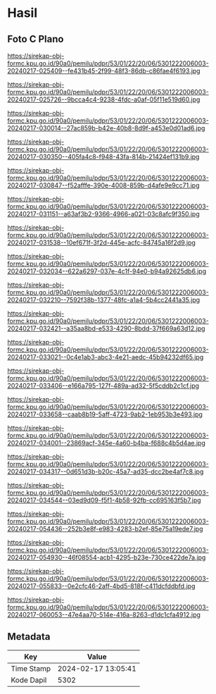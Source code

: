# Hasil

## Foto C Plano

https://sirekap-obj-formc.kpu.go.id/90a0/pemilu/pdpr/53/01/22/20/06/5301222006003-20240217-025409--fe431b45-2f99-48f3-86db-c86fae4f6193.jpg

https://sirekap-obj-formc.kpu.go.id/90a0/pemilu/pdpr/53/01/22/20/06/5301222006003-20240217-025726--9bcca4c4-9238-4fdc-a0af-05f11e519d60.jpg

https://sirekap-obj-formc.kpu.go.id/90a0/pemilu/pdpr/53/01/22/20/06/5301222006003-20240217-030014--27ac859b-b42e-40b8-8d9f-a453e0d01ad6.jpg

https://sirekap-obj-formc.kpu.go.id/90a0/pemilu/pdpr/53/01/22/20/06/5301222006003-20240217-030350--405fa4c8-f948-43fa-814b-21424ef131b9.jpg

https://sirekap-obj-formc.kpu.go.id/90a0/pemilu/pdpr/53/01/22/20/06/5301222006003-20240217-030847--f52afffe-390e-4008-859b-d4afe9e9cc71.jpg

https://sirekap-obj-formc.kpu.go.id/90a0/pemilu/pdpr/53/01/22/20/06/5301222006003-20240217-031151--a63af3b2-9366-4966-a021-03c8afc9f350.jpg

https://sirekap-obj-formc.kpu.go.id/90a0/pemilu/pdpr/53/01/22/20/06/5301222006003-20240217-031538--10ef671f-3f2d-445e-acfc-84745a16f2d9.jpg

https://sirekap-obj-formc.kpu.go.id/90a0/pemilu/pdpr/53/01/22/20/06/5301222006003-20240217-032034--622a6297-037e-4c1f-94e0-b94a92625db6.jpg

https://sirekap-obj-formc.kpu.go.id/90a0/pemilu/pdpr/53/01/22/20/06/5301222006003-20240217-032210--7592f38b-1377-48fc-a1a4-5b4cc2441a35.jpg

https://sirekap-obj-formc.kpu.go.id/90a0/pemilu/pdpr/53/01/22/20/06/5301222006003-20240217-032421--a35aa8bd-e533-4290-8bdd-37f669a63d12.jpg

https://sirekap-obj-formc.kpu.go.id/90a0/pemilu/pdpr/53/01/22/20/06/5301222006003-20240217-033021--0c4e1ab3-abc3-4e21-aedc-45b94232df65.jpg

https://sirekap-obj-formc.kpu.go.id/90a0/pemilu/pdpr/53/01/22/20/06/5301222006003-20240217-033406--e166a795-127f-489a-ad32-5f5cddb2c1cf.jpg

https://sirekap-obj-formc.kpu.go.id/90a0/pemilu/pdpr/53/01/22/20/06/5301222006003-20240217-033658--caab8b19-5aff-4723-9ab2-1eb953b3e493.jpg

https://sirekap-obj-formc.kpu.go.id/90a0/pemilu/pdpr/53/01/22/20/06/5301222006003-20240217-034001--23869acf-345e-4a60-b4ba-f688c4b5d4ae.jpg

https://sirekap-obj-formc.kpu.go.id/90a0/pemilu/pdpr/53/01/22/20/06/5301222006003-20240217-034317--0d651d3b-b20c-45a7-ad35-dcc2be4af7c8.jpg

https://sirekap-obj-formc.kpu.go.id/90a0/pemilu/pdpr/53/01/22/20/06/5301222006003-20240217-034544--03ed9d09-f5f1-4b58-92fb-cc695163f5b7.jpg

https://sirekap-obj-formc.kpu.go.id/90a0/pemilu/pdpr/53/01/22/20/06/5301222006003-20240217-054436--252b3e8f-e983-4283-b2ef-85e75a19ede7.jpg

https://sirekap-obj-formc.kpu.go.id/90a0/pemilu/pdpr/53/01/22/20/06/5301222006003-20240217-054930--46f08554-acb1-4295-b23e-730ce422de7a.jpg

https://sirekap-obj-formc.kpu.go.id/90a0/pemilu/pdpr/53/01/22/20/06/5301222006003-20240217-055833--0e2cfc46-2aff-4bd5-818f-c411dcfddbfd.jpg

https://sirekap-obj-formc.kpu.go.id/90a0/pemilu/pdpr/53/01/22/20/06/5301222006003-20240217-060053--47e4aa70-514e-416a-8263-d1dc1cfa4912.jpg


## Metadata

| Key        | Value               |
| ---------- | ------------------- |
| Time Stamp | 2024-02-17 13:05:41 |
| Kode Dapil | 5302                |



